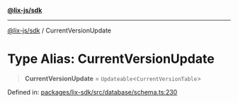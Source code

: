[**@lix-js/sdk**](../README.md)

***

[@lix-js/sdk](../README.md) / CurrentVersionUpdate

# Type Alias: CurrentVersionUpdate

> **CurrentVersionUpdate** = `Updateable`\<`CurrentVersionTable`\>

Defined in: [packages/lix-sdk/src/database/schema.ts:230](https://github.com/opral/monorepo/blob/c13f0c918d257762bc7c6d37d45e4c6bded6e939/packages/lix-sdk/src/database/schema.ts#L230)
